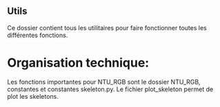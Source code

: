 ## Utils

Ce dossier contient tous les utilitaires pour faire fonctionner toutes les différentes fonctions.

# Organisation technique:
Les fonctions importantes  pour NTU_RGB sont le dossier NTU_RGB, constantes et constantes skeleton.py. Le fichier  plot_skeleton permet de plot les skeletons.